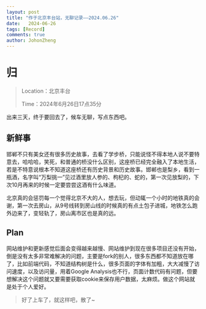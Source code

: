 ```yaml
---
layout: post
title: "作于北京丰台站，无聊记录——2024.06.26"
date:   2024-06-26
tags: [Record]
comments: true
author: JohonZheng
---
```

# 归

> Location：北京丰台
>
> Time：2024年6月26日17点35分

出来三天，终于要回去了，候车无聊，写点东西吧。

## 新鲜事

邯郸不只有美女还有很多历史故事，去看了学步桥，只能说怪不得本地人说不要特意去，哈哈哈，笑死，和普通的桥没什么区别，这座桥已经完全融入了本地生活，若是不特意说根本不知道这座桥还有历史背景和历史故事。邯郸也是梨乡，看到一瓶酒，名字叫“万梨挑一”见过酒里放人参的、枸杞的、蛇的，第一次见放梨的，下次10月再来的时候一定要尝尝这酒有什么味道。

北京真的会惩罚每一个觉得北京不大的人，想去玩，但动辄一个小时的地铁真的会谢，第一次去房山，从9号线转到房山线的时候真的有点土包子进城，地铁怎么跑外边来了，变轻轨了，房山离市区也是真的远。

## Plan

网站维护和更新感觉后面会变得越来越慢、网站维护到现在很多项目还没有开始，倒是没有太多非常难解决的问题，主要是fork的别人，很多东西都不知道放在哪了，比如前端代码，不知道结构树是什么，很多页面的字体有加粗，大大减慢了访问速度，以及访问量，用着Google Analysis也不行，页面计数代码有问题，但要想解决这个问题就又要需要获取cookie来保存用户数据，太麻烦。做这个网站就是处于个人爱好。

> 好了上车了，就这样吧，散了~